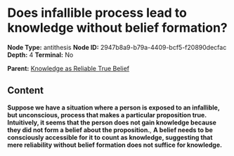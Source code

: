 # Does infallible process lead to knowledge without belief formation?

**Node Type:** antithesis
**Node ID:** 2947b8a9-b79a-4409-bcf5-f20890decfac
**Depth:** 4
**Terminal:** No

**Parent:** [Knowledge as Reliable True Belief](knowledge-as-reliable-true-belief-synthesis-6225a5a8-c646-4c0d-ac58-7d6eb5f62963.md)

## Content

**Suppose we have a situation where a person is exposed to an infallible, but unconscious, process that makes a particular proposition true. Intuitively, it seems that the person does not gain knowledge because they did not form a belief about the proposition.**, **A belief needs to be consciously accessible for it to count as knowledge, suggesting that mere reliability without belief formation does not suffice for knowledge.**
